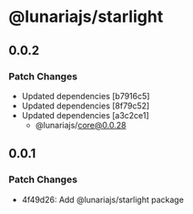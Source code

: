 # @lunariajs/starlight

## 0.0.2

### Patch Changes

- Updated dependencies [b7916c5]
- Updated dependencies [8f79c52]
- Updated dependencies [a3c2ce1]
  - @lunariajs/core@0.0.28

## 0.0.1

### Patch Changes

- 4f49d26: Add @lunariajs/starlight package
